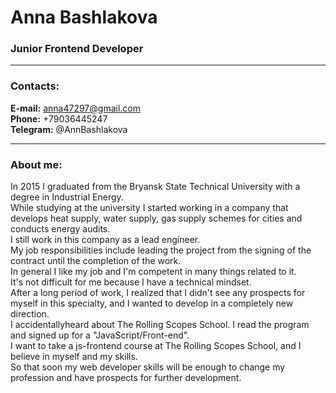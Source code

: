 # Anna Bashlakova
### Junior Frontend Developer

---

### Contacts:

**E-mail:** anna47297@gmail.com<br>
**Phone:** +79036445247<br>
**Telegram:** @AnnBashlakova<br>

---

### About me:

In 2015 I graduated from the Bryansk State Technical University with a degree in Industrial Energy. <br>
While studying at the university I started working in a company that develops heat supply, water supply, gas supply schemes for cities and conducts energy audits.<br> I still work in this company as a lead engineer.<br> My job responsibilities include leading the project from the signing of the contract until the completion of the work. <br> In general I like my job and I'm competent in many things related to it. <br> It's not difficult for me because I have a technical mindset. <br> After a long period of work, I realized that I didn't see any prospects for myself in this specialty, and I wanted to develop in a completely  new direction. <br> I accidentallyheard about The Rolling Scopes School. I read the program and signed up for a "JavaScript/Front-end".<br>
I want to take a js-frontend course at The Rolling Scopes School, and
I believe in myself and my skills.<br> So that soon my web developer skills will be enough to change my profession and have prospects for further development.
